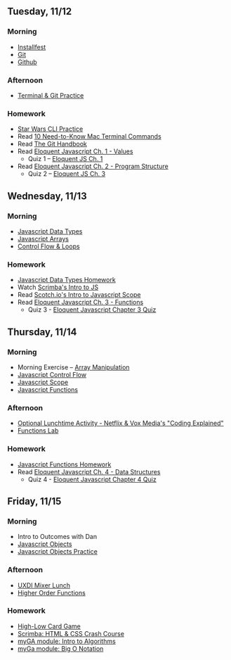 ## Tuesday, 11/12

### Morning
* [Installfest](https://git.generalassemb.ly/sei-nyc-cheetahs/installfest-cheetah)
* [Git](https://git.generalassemb.ly/sei-nyc-cheetahs/git)
* [Github](https://git.generalassemb.ly/sei-nyc-cheetahs/github)

### Afternoon
* [Terminal & Git Practice](https://git.generalassemb.ly/sei-nyc-cheetahs/terminal-git-practice)

### Homework
* [Star Wars CLI Practice](https://git.generalassemb.ly/sei-nyc-cheetahs/star-wars)
* Read [10 Need-to-Know Mac Terminal Commands](https://scotch.io/bar-talk/10-need-to-know-mac-terminal-commands)
* Read [The Git Handbook](https://guides.github.com/introduction/git-handbook/)
* Read [Eloquent Javascript Ch. 1 - Values](https://eloquentjavascript.net/01_values.html)
  * Quiz 1 – [Eloquent JS Ch. 1](https://docs.google.com/forms/d/e/1FAIpQLSfr2F5WlmNcBJc-aOAaaaOy8IfRY8lk5yMBYCiEiKHmcJ3QOQ/viewform)
* Read [Eloquent Javascript Ch. 2 - Program Structure](https://eloquentjavascript.net/02_program_structure.html)
  * Quiz 2 – [Eloquent JS Ch. 3](https://docs.google.com/forms/d/e/1FAIpQLSeLn7zhIpbNxnk2OWhIjMf7oQ5Xd5BItk6FkfhAcwnydDViwQ/viewform)
  
## Wednesday, 11/13

### Morning
* [Javascript Data Types](https://git.generalassemb.ly/sei-nyc-cheetahs/js-datatypes)
* [Javascript Arrays](https://git.generalassemb.ly/sei-nyc-cheetahs/js-arrays)
* [Control Flow & Loops](https://git.generalassemb.ly/sei-nyc-cheetahs/js-control-flow)

### Homework
* [Javascript Data Types Homework](https://git.generalassemb.ly/sei-nyc-cheetahs/js-data-types-homework)
* Watch [Scrimba's Intro to JS](https://scrimba.com/g/gintrotojavascript)
* Read [Scotch.io's Intro to Javascript Scope](https://scotch.io/tutorials/understanding-scope-in-javascript)
* Read [Eloquent Javascript Ch. 3 - Functions](https://eloquentjavascript.net/03_functions.html)
  * Quiz 3 - [Eloquent Javascript Chapter 3 Quiz](https://docs.google.com/forms/d/e/1FAIpQLSdzG1d4uf_FU8oM9FUjvGLoT5vT11XM2fyB-T08v6J8Mw4-hQ/viewform)
  
## Thursday, 11/14

### Morning
* Morning Exercise – [Array Manipulation](https://git.generalassemb.ly/sei-nyc-cheetahs/Array-Manipulation)
* [Javascript Control Flow](https://git.generalassemb.ly/sei-nyc-cheetahs/js-control-flow)
* [Javascript Scope](https://git.generalassemb.ly/sei-nyc-cheetahs/js-scope)
* [Javascript Functions](https://git.generalassemb.ly/sei-nyc-cheetahs/js-functions)

### Afternoon
* [Optional Lunchtime Activity - Netflix & Vox Media's "Coding Explained"](https://www.netflix.com/watch/81097620?trackId=14170289&tctx=0%2C3%2C07af9c71-5b98-46b9-ab9c-4b9f41d18458-38060829%2Cdceb0a8c-2964-4c3a-b0ad-c220f39ef23d_2505990X3XX1573734541531%2Cdceb0a8c-2964-4c3a-b0ad-c220f39ef23d_ROOT)
* [Functions Lab](https://git.generalassemb.ly/sei-nyc-cheetahs/js-functions-function-lab)

### Homework
* [Javascript Functions Homework](https://git.generalassemb.ly/sei-nyc-cheetahs/js-functions-practice)
* Read [Eloquent Javascript Ch. 4 - Data Structures](https://eloquentjavascript.net/04_data.html)
  * Quiz 4 - [Eloquent Javascript Chapter 4 Quiz](https://forms.gle/e6EcBiNiE79nbsy79)

## Friday, 11/15

### Morning
* Intro to Outcomes with Dan
* [Javascript Objects](https://git.generalassemb.ly/sei-nyc-cheetahs/js-objects-lesson)
* [Javascript Objects Practice](https://git.generalassemb.ly/sei-nyc-cheetahs/js-objects-practice)

### Afternoon
* [UXDI Mixer Lunch]()
* [Higher Order Functions](https://git.generalassemb.ly/sei-nyc-cheetahs/js-map-filter-reduce)

### Homework
* [High-Low Card Game](https://git.generalassemb.ly/sei-nyc-cheetahs/high-low-game)
* [Scrimba: HTML & CSS Crash Course](https://scrimba.com/g/ghtmlcss)
* [myGA module: Intro to Algorithms](https://my.generalassemb.ly/activities/780)
* [myGa module: Big O Notation](https://my.generalassemb.ly/activities/511)


  